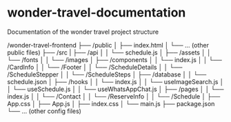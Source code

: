 # wonder-travel-documentation
Documentation of the wonder travel project structure

/wonder-travel-frontend
├── /public
│   ├── index.html
│   └── ... (other public files)
├── /src
|   ├── /api
│   │   └── schedule.js
│   ├── /assets
│   │   └── /fonts
│   │   └── /images
│   ├── /components
│   │   └── index.js
│   │   └── /CardInfo
│   │   └── /Footer
│   │   └── /ScheduleDetails
│   │   └── /ScheduleStepper
│   │   └── /ScheduleSteps
│   ├── /database
│   │   └── schedule.json
│   ├── /hooks
│   │   └── index.js
│   │   └── useImageSearch.js
│   │   └── useSchedule.js
│   │   └── useWhatsAppChat.js
│   ├── /pages
│   │   └── index.js
│   │   └── /Contact
│   │   └── /ReserveInfo
│   │   └── /Schedule
│   ├── App.css
│   ├── App.js
│   ├── index.css
│   └── main.js
├── package.json
└── ... (other config files)

